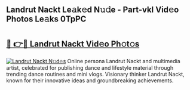 ## Landrut Nackt Le𝚊k𝚎d N𝚞𝚍e - Part-vkI Vid𝚎o Photos Le𝚊ks 0TpPC

# <h2><a href="http://fb5jun9.evod.top/?m=Landrut+Nackt">🔗 👉🔴 Landrut Nackt Vid𝚎o Ph𝚘t𝚘s</a></h2>

[![Landrut Nackt N𝚞d𝚎s](https://i.imgur.com/8V9OHl7.gif)](http://fb5jun9.evod.top/?m=Landrut+Nackt)
Online persona Landrut Nackt and multimedia artist, celebrated for publishing dance and lifestyle material through trending dance routines and mini vlogs. Visionary thinker Landrut Nackt, known for their innovative ideas and groundbreaking achievements. 
